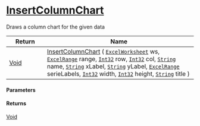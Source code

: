 # [InsertColumnChart](./ExcelHelper--InsertColumnChart.md)

Draws a column chart for the given data

| Return<div><a href="#"><img width=225></a></div> | Name<div><a href="#"><img width=525></a></div> | 
| --- | --- | 
| [Void](https://docs.microsoft.com/en-us/dotnet/api/System.Void) | [InsertColumnChart](./ExcelHelper--InsertColumnChart.md) ( [`ExcelWorksheet`](./ExcelHelper--InsertColumnChart.md) ws, [`ExcelRange`](./ExcelHelper--InsertColumnChart.md) range, [`Int32`](https://docs.microsoft.com/en-us/dotnet/api/System.Int32) row, [`Int32`](https://docs.microsoft.com/en-us/dotnet/api/System.Int32) col, [`String`](https://docs.microsoft.com/en-us/dotnet/api/System.String) name, [`String`](https://docs.microsoft.com/en-us/dotnet/api/System.String) xLabel, [`String`](https://docs.microsoft.com/en-us/dotnet/api/System.String) yLabel, [`ExcelRange`](./ExcelHelper--InsertColumnChart.md) serieLabels, [`Int32`](https://docs.microsoft.com/en-us/dotnet/api/System.Int32) width, [`Int32`](https://docs.microsoft.com/en-us/dotnet/api/System.Int32) height, [`String`](https://docs.microsoft.com/en-us/dotnet/api/System.String) title ) | 


#### Parameters

#### Returns
[Void](https://docs.microsoft.com/en-us/dotnet/api/System.Void)<br>
